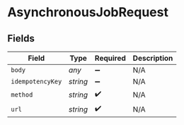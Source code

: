 # AsynchronousJobRequest


## Fields

| Field              | Type               | Required           | Description        |
| ------------------ | ------------------ | ------------------ | ------------------ |
| `body`             | *any*              | :heavy_minus_sign: | N/A                |
| `idempotencyKey`   | *string*           | :heavy_minus_sign: | N/A                |
| `method`           | *string*           | :heavy_check_mark: | N/A                |
| `url`              | *string*           | :heavy_check_mark: | N/A                |